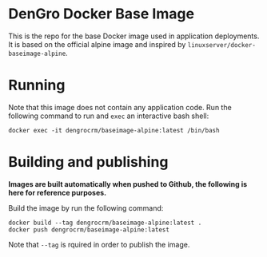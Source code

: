 # DenGro Docker Base Image

This is the repo for the base Docker image used in application deployments. It is based on the official alpine image and inspired by `linuxserver/docker-baseimage-alpine`.

# Running

Note that this image does not contain any application code. Run the following command to run and `exec` an interactive bash shell:

	docker exec -it dengrocrm/baseimage-alpine:latest /bin/bash

# Building and publishing

**Images are built automatically when pushed to Github, the following is here for reference purposes.**

Build the image by run the following command:

	docker build --tag dengrocrm/baseimage-alpine:latest .
	docker push dengrocrm/baseimage-alpine:latest

Note that `--tag` is rquired in order to publish the image.